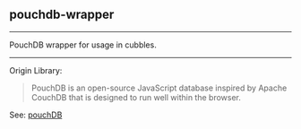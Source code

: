 ## pouchdb-wrapper

<hr/>
PouchDB wrapper for usage in cubbles.

***

Origin Library:

>PouchDB is an open-source JavaScript database inspired by Apache CouchDB that is designed to run well within the browser.

See: [pouchDB](https://pouchdb.com/)
